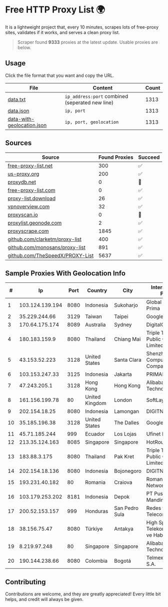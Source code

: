 
# Free HTTP Proxy List 🌍

It is a lightweight project that, every 10 minutes, scrapes lots of free-proxy sites, validates if it works, and serves a clean proxy list.


> Scraper found **9333** proxies at the latest update. Usable proxies are below.

## Usage

Click the file format that you want and copy the URL.


|File|Content|Count|
|----|-------|-----|
|[data.txt](https://raw.githubusercontent.com/themiralay/Proxy-List-World/master/data.txt)|`ip_address:port` combined (seperated new line)|1313|
|[data.json](https://raw.githubusercontent.com/themiralay/Proxy-List-World/master/data.json)|`ip, port`|1313|
|[data-with-geolocation.json](https://raw.githubusercontent.com/themiralay/Proxy-List-World/master/data-with-geolocation.json)|`ip, port, geolocation`|1313|

## Sources

|Source|Found Proxies|Succeed|
|------|-------------|-------|
|[free-proxy-list.net](https://free-proxy-list.net)|300|✅|
|[us-proxy.org](https://www.us-proxy.org)|200|✅|
|[proxydb.net](http://proxydb.net)|0|🚫|
|[free-proxy-list.com](https://free-proxy-list.com/?page=&port=&type%5B%5D=http&type%5B%5D=https&up_time=0&search=Search)|0|✅|
|[proxy-list.download](https://www.proxy-list.download/HTTP)|26|✅|
|[vpnoverview.com](https://vpnoverview.com/privacy/anonymous-browsing/free-proxy-servers)|32|✅|
|[proxyscan.io](https://www.proxyscan.io)|0|🚫|
|[proxylist.geonode.com](https://proxylist.geonode.com/api/proxy-list?limit=300&page=1&sort_by=lastChecked&sort_type=desc&protocols=http,https)|2|✅|
|[proxyscrape.com](https://api.proxyscrape.com/v2/?request=displayproxies&protocol=http&timeout=10000&country=all&ssl=all&anonymity=all)|1845|✅|
|[github.com/clarketm/proxy-list](https://raw.githubusercontent.com/clarketm/proxy-list/master/proxy-list-raw.txt)|400|✅|
|[github.com/monosans/proxy-list](https://raw.githubusercontent.com/monosans/proxy-list/main/proxies/http.txt)|891|✅|
|[github.com/TheSpeedX/PROXY-List](https://raw.githubusercontent.com/TheSpeedX/PROXY-List/master/http.txt)|5637|✅|


## Sample Proxies With Geolocation Info

|#|Ip|Port|Country|City|Internet Service Provider|
|-|--|----|-------|----|-------------------------|
|1|103.124.139.194|8080|Indonesia|Sukoharjo|Global Media Data Prima|
|2|35.229.244.66|3129|Taiwan|Taipei|Google LLC|
|3|170.64.175.174|8089|Australia|Sydney|DigitalOcean, LLC|
|4|180.183.159.9|8080|Thailand|Chiang Mai|Triple T Broadband Public Company Limited|
|5|43.153.52.223|3128|United States|Santa Clara|Shenzhen Tencent Computer Systems Company Limited|
|6|103.153.247.33|3125|Indonesia|Jakarta|PRIMAHOME|
|7|47.243.205.1|3128|Hong Kong|Hong Kong|Alibaba (US) Technology Co., Ltd.|
|8|161.156.199.78|80|United Kingdom|London|SoftLayer|
|9|202.154.18.25|8080|Indonesia|Lamongan|DIGITNET|
|10|35.185.196.38|3128|United States|The Dalles|Google LLC|
|11|45.71.185.244|999|Ecuador|Los Lojas|Ufinet Panama S.A.|
|12|213.35.124.163|8085|Singapore|Singapore|HotRoute|
|13|183.88.3.175|8080|Thailand|Pak Kret|Triple T Broadband Public Company Limited|
|14|202.154.18.136|8080|Indonesia|Bojonegoro|DIGITNET|
|15|193.231.40.182|80|Romania|Craiova|Romanian Education Network|
|16|103.179.253.202|8181|Indonesia|Depok|PT Pusaka Kreasi Mandiri|
|17|200.52.153.157|999|Honduras|San Pedro Sula|Redes y Telecomunicaciones|
|18|38.156.75.47|8080|Türkiye|Antakya|High Speed Telekomunikasyon ve Hab. Hiz. Ltd. Sti.|
|19|8.219.97.248|80|Singapore|Singapore|Alibaba (US) Technology Co., Ltd.|
|20|190.144.238.66|8080|Colombia|Bogotá|Telmex Colombia S.A.|



## Contributing

Contributions are welcome, and they are greatly appreciated! Every
little bit helps, and credit will always be given.

